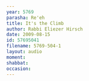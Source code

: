 ```yaml
---
year: 5769
parasha: Re'eh
title: It's the Climb
author: Rabbi Eliezer Hirsch
date: 2009-08-15
id: 57695041
filename: 5769-504-1
layout: audio
moment: 
shabbat: 
occasion: 
---
```

